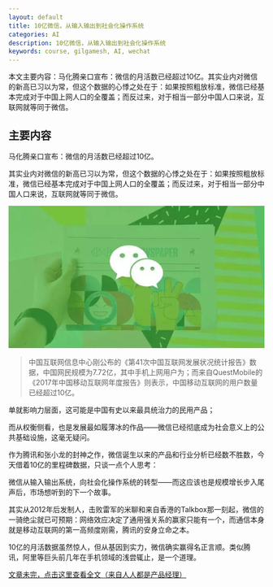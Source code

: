 ```yaml
---
layout: default
title: 10亿微信，从输入输出到社会化操作系统
categories: AI
description: 10亿微信，从输入输出到社会化操作系统
keywords: course, gilgamesh, AI, wechat
---
```


本文主要内容：马化腾亲口宣布：微信的月活数已经超过10亿。其实业内对微信的新高已习以为常，但这个数据的心悸之处在于：如果按照粗放标准，微信已经基本完成对于中国上网人口的全覆盖；而反过来，对于相当一部分中国人口来说，互联网就等同于微信。

<!-- more -->




## 主要内容

马化腾亲口宣布：微信的月活数已经超过10亿。

其实业内对微信的新高已习以为常，但这个数据的心悸之处在于：如果按照粗放标准，微信已经基本完成对于中国上网人口的全覆盖；而反过来，对于相当一部分中国人口来说，互联网就等同于微信。

![微信](\images\AI\2018-3-8-weixin.jpg)

> 中国互联网信息中心刚公布的《第41次中国互联网发展状况统计报告》数据，中国网民规模为7.72亿，其中手机上网用户为；而来自QuestMobile的《2017年中国移动互联网年度报告》则表示，中国移动互联网的用户数量已经超过10亿。

单就影响力层面，这可能是中国有史以来最具统治力的民用产品；

而从权衡侧看，也是发展最如履薄冰的作品——微信已经彻底成为社会意义上的公共基础设施，这毫无疑问。

作为腾讯和张小龙的封神之作，微信诞生以来的产品和行业分析已经数不胜数，今天借着10亿的里程碑数据，只谈一点个人思考：

微信从输入输出系统，向社会化操作系统的转型——而这应该也是规模增长步入尾声后，市场想听到的下一个故事。

其实从2012年后发制人，击败雷军的米聊和来自香港的Talkbox那一刻起，微信的一骑绝尘就已可预期：网络效应决定了通用强关系的赢家只能有一个，而通信本身就是移动互联网的第一高频度刚需，腾讯的安身立命之本。

10亿的月活数据虽然惊人，但从基因到实力，微信确实赢得名正言顺。类似腾讯，阿里等巨头前几年在手机领域的浅尝辄止，是一个道理。

[文章未完，点击这里查看全文（来自人人都是产品经理）](https://mp.weixin.qq.com/s/DUQ6pM8xvROJU9zMZ2dyVQ)


